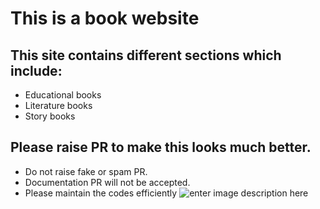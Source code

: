 # This is a book website

## This site contains different sections which include:

 - Educational books
 - Literature books
 - Story books
 
 ## Please raise PR to make this looks much better.
 - Do not raise fake or spam PR.
 - Documentation PR will not be accepted.
 - Please maintain the codes efficiently
 ![enter image description here](https://image.shutterstock.com/image-vector/thank-you-hand-drawn-lettering-260nw-780491263.jpg)
